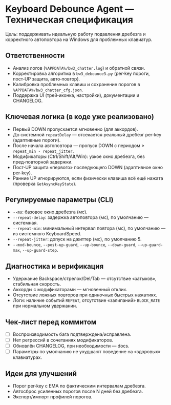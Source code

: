 # Keyboard Debounce Agent — Техническая спецификация

Цель: поддерживать идеальную работу подавления дребезга и корректного автоповтора на Windows для проблемных клавиатур.

## Ответственности
- Анализ логов (`%APPDATA%/bw3_chatter.log`) и обратной связи.
- Корректировка алгоритма в `bw3_debounce3.py` (per‑key пороги, пост‑UP защита, авто‑повтор).
- Калибровка проблемных клавиш и сохранение порогов в `%APPDATA%/bw3_chatter_cfg.json`.
- Поддержка UI (трей‑иконка, настройки), документации и CHANGELOG.

## Ключевая логика (в коде уже реализовано)
- Первый DOWN пропускается мгновенно (для аккордов).
- До системной `repeatDelay` — отсекается реальный дребезг per‑key (адаптивные пороги).
- После начала автоповтора — пропуск DOWN с периодом ≥ `repeat_min - repeat_jitter`.
- Модификаторы (Ctrl/Shift/Alt/Win): узкое окно дребезга, без пред‑повторной задержки.
- Пост‑UP защита «первого» последующего DOWN (адаптивное окно per‑key).
- Ранние UP игнорируются, если физически клавиша всё ещё нажата (проверка `GetAsyncKeyState`).

## Регулируемые параметры (CLI)
- `--ms`: базовое окно дребезга (мс).
- `--repeat-delay`: задержка автоповтора (мс), по умолчанию — системная.
- `--repeat-min`: минимальный интервал повтора (мс), по умолчанию — из системного KeyboardSpeed.
- `--repeat-jitter`: допуск на джиттер (мс), по умолчанию 5.
- `--mod-bounce`, `--post-up-guard`, `--up-bounce`, `--down-guard`, `--up-guard-max`, `--up-guard-step`.

## Диагностика и верификация
- Удержание Backspace/стрелок/Del/Tab — отсутствие «затыков», стабильная скорость.
- Аккорды с модификаторами — мгновенный отклик.
- Отсутствие ложных повторов при одиночных быстрых нажатиях.
- Логи: наличие событий `REPEAT`, отсутствие «залипаний» `BLOCK_RATE` при нормальном удержании.

## Чек‑лист перед коммитом
- [ ] Воспроизводимость бага подтверждена/исправлена.
- [ ] Нет регрессий в сочетаниях модификаторов.
- [ ] Обновлён CHANGELOG, при необходимости — docs.
- [ ] Параметры по умолчанию не ухудшают поведение на «здоровых» клавиатурах.

## Идеи для улучшений
- Порог per‑key с EMA по фактическим интервалам дребезга.
- Автосброс усиленных порогов после N дней без дребезга.
- Экспорт/импорт профилей порогов.

